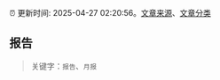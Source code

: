:alarm_clock: 更新时间: 2025-04-27 02:20:56。[文章来源](/README.md)、[文章分类](/TAGS.md)

## 报告


> 关键字：`报告`、`月报`



